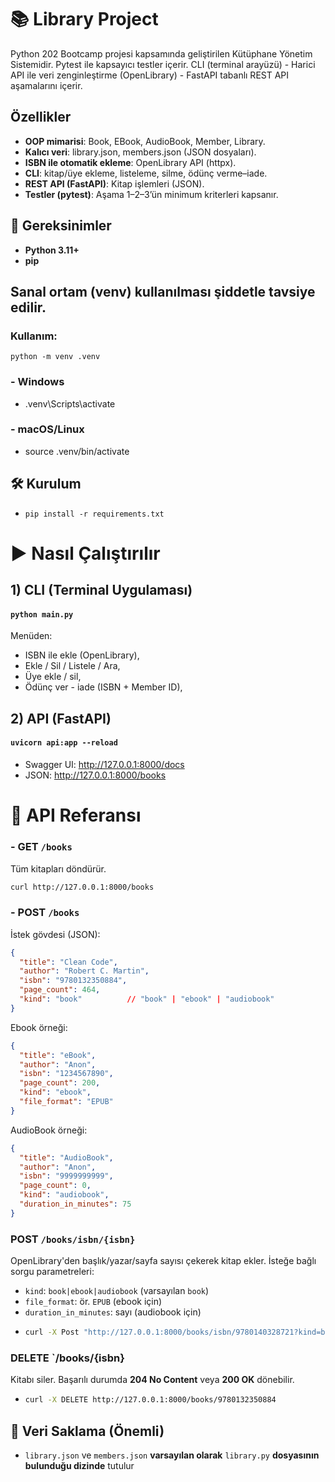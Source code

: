 # 📚 Library Project
Python 202 Bootcamp projesi kapsamında geliştirilen Kütüphane Yönetim Sistemidir. Pytest ile kapsayıcı testler içerir.
CLI (terminal arayüzü) - Harici API ile veri zenginleştirme (OpenLibrary) - FastAPI tabanlı REST API aşamalarını içerir.

## Özellikler
- **OOP mimarisi**: Book, EBook, AudioBook, Member, Library.
- **Kalıcı veri**: library.json, members.json (JSON dosyaları).
- **ISBN ile otomatik ekleme**: OpenLibrary API (httpx).
- **CLI**: kitap/üye ekleme, listeleme, silme, ödünç verme–iade.
- **REST API (FastAPI)**: Kitap işlemleri (JSON).
- **Testler (pytest)**: Aşama 1–2–3’ün minimum kriterleri kapsanır.

## 🧰 Gereksinimler

- **Python 3.11+**
- **pip**

## Sanal ortam (venv) kullanılması şiddetle tavsiye edilir.
### **Kullanım:**
`python -m venv .venv`
### - Windows
- .venv\Scripts\activate
### - macOS/Linux
- source .venv/bin/activate

## 🛠 Kurulum
- `pip install -r requirements.txt`

# ▶ Nasıl Çalıştırılır

## 1) CLI (Terminal Uygulaması)
#### `python main.py`
Menüden:
- ISBN ile ekle (OpenLibrary),
- Ekle / Sil / Listele / Ara,
- Üye ekle / sil,
- Ödünç ver - iade (ISBN + Member ID),

## 2) API (FastAPI)
#### `uvicorn api:app --reload`
- Swagger UI: http://127.0.0.1:8000/docs
- JSON: http://127.0.0.1:8000/books

# 🧭 API Referansı

### - GET `/books`
Tüm kitapları döndürür.
```bash
curl http://127.0.0.1:8000/books
```
### - **POST** `/books`
İstek gövdesi (JSON):
```json
{
  "title": "Clean Code",
  "author": "Robert C. Martin",
  "isbn": "9780132350884",
  "page_count": 464,
  "kind": "book"          // "book" | "ebook" | "audiobook"
}
```
Ebook örneği:
```json
{
  "title": "eBook",
  "author": "Anon",
  "isbn": "1234567890",
  "page_count": 200,
  "kind": "ebook",
  "file_format": "EPUB"
}
```
AudioBook örneği:
```json
{
  "title": "AudioBook",
  "author": "Anon",
  "isbn": "9999999999",
  "page_count": 0,
  "kind": "audiobook",
  "duration_in_minutes": 75
}
```
### **POST** `/books/isbn/{isbn}`
OpenLibrary'den başlık/yazar/sayfa sayısı çekerek kitap ekler.
İsteğe bağlı sorgu parametreleri:
- `kind`: `book|ebook|audiobook` (varsayılan `book`)
- `file_format`: ör. `EPUB` (ebook için)
- `duration_in_minutes`: sayı (audiobook için)
- ```bash
  curl -X Post "http://127.0.0.1:8000/books/isbn/9780140328721?kind=book"

### **DELETE** `/books/{isbn}
Kitabı siler. Başarılı durumda **204 No Content** veya **200 OK** dönebilir.

- ```bash
  curl -X DELETE http://127.0.0.1:8000/books/9780132350884

## 💾 Veri Saklama (Önemli)
- `library.json` ve `members.json` **varsayılan olarak** `library.py` **dosyasının bulunduğu dizinde** tutulur







